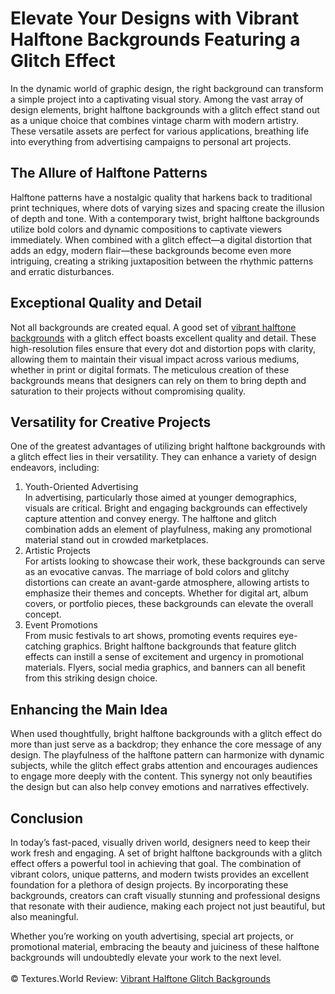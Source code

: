 <h1>Elevate Your Designs with Vibrant Halftone Backgrounds Featuring a Glitch Effect</h1>
In the dynamic world of graphic design, the right background can transform a simple project into a captivating visual story. Among the vast array of design elements, bright halftone backgrounds with a glitch effect stand out as a unique choice that combines vintage charm with modern artistry. These versatile assets are perfect for various applications, breathing life into everything from advertising campaigns to personal art projects.

<h2>The Allure of Halftone Patterns</h2>
Halftone patterns have a nostalgic quality that harkens back to traditional print techniques, where dots of varying sizes and spacing create the illusion of depth and tone. With a contemporary twist, bright halftone backgrounds utilize bold colors and dynamic compositions to captivate viewers immediately. When combined with a glitch effect—a digital distortion that adds an edgy, modern flair—these backgrounds become even more intriguing, creating a striking juxtaposition between the rhythmic patterns and erratic disturbances.

<h2>Exceptional Quality and Detail</h2>
Not all backgrounds are created equal. A good set of <a href="https://textures.world/backgrounds/20-vibrant-halftone-glitch-backgrounds">vibrant halftone backgrounds</a> with a glitch effect boasts excellent quality and detail. These high-resolution files ensure that every dot and distortion pops with clarity, allowing them to maintain their visual impact across various mediums, whether in print or digital formats. The meticulous creation of these backgrounds means that designers can rely on them to bring depth and saturation to their projects without compromising quality.

<h2>Versatility for Creative Projects</h2>
One of the greatest advantages of utilizing bright halftone backgrounds with a glitch effect lies in their versatility. They can enhance a variety of design endeavors, including:
<ol>
<li>Youth-Oriented Advertising</li>
In advertising, particularly those aimed at younger demographics, visuals are critical. Bright and engaging backgrounds can effectively capture attention and convey energy. The halftone and glitch combination adds an element of playfulness, making any promotional material stand out in crowded marketplaces.

<li>Artistic Projects</li>
For artists looking to showcase their work, these backgrounds can serve as an evocative canvas. The marriage of bold colors and glitchy distortions can create an avant-garde atmosphere, allowing artists to emphasize their themes and concepts. Whether for digital art, album covers, or portfolio pieces, these backgrounds can elevate the overall concept.

<li>Event Promotions</li>
From music festivals to art shows, promoting events requires eye-catching graphics. Bright halftone backgrounds that feature glitch effects can instill a sense of excitement and urgency in promotional materials. Flyers, social media graphics, and banners can all benefit from this striking design choice.
</ol>
<h2>Enhancing the Main Idea</h2>
When used thoughtfully, bright halftone backgrounds with a glitch effect do more than just serve as a backdrop; they enhance the core message of any design. The playfulness of the halftone pattern can harmonize with dynamic subjects, while the glitch effect grabs attention and encourages audiences to engage more deeply with the content. This synergy not only beautifies the design but can also help convey emotions and narratives effectively.

<h2>Conclusion</h2>
In today’s fast-paced, visually driven world, designers need to keep their work fresh and engaging. A set of bright halftone backgrounds with a glitch effect offers a powerful tool in achieving that goal. The combination of vibrant colors, unique patterns, and modern twists provides an excellent foundation for a plethora of design projects. By incorporating these backgrounds, creators can craft visually stunning and professional designs that resonate with their audience, making each project not just beautiful, but also meaningful.

Whether you’re working on youth advertising, special art projects, or promotional material, embracing the beauty and juiciness of these halftone backgrounds will undoubtedly elevate your work to the next level.
<br><br>
© Textures.World Review: <a href="https://textures.world/backgrounds/20-vibrant-halftone-glitch-backgrounds">Vibrant Halftone Glitch Backgrounds</a>
